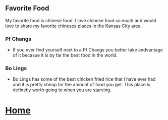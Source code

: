 ## Favorite Food
My favorite food is chinese food. I love chinese food so much and would love to share my favorite chineses places in the Kansas City area.
### Pf Changs 
* If you ever find yourself next to a Pf Changs you better take andvantage of it becasue it is by far the best food in the world.

### Bo Lings
* Bo Lings has some of the best chicken fried rice that I have ever had and it is pretty cheap for the amount of food you get.  This place is definetly worth going to when you are starving.


# [Home](README.md)
